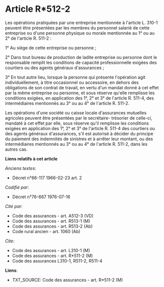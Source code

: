 # Article R*512-2

Les opérations pratiquées par une entreprise mentionnée à l'article L. 310-1 peuvent être présentées par les membres du
personnel salarié de cette entreprise ou d'une personne physique ou morale mentionnée au 1° ou au 2° de l'article R. 511-2 :

1° Au siège de cette entreprise ou personne ;

2° Dans tout bureau de production de ladite entreprise ou personne dont le responsable remplit les conditions de capacité
professionnelle exigées des courtiers ou des agents généraux d'assurances ;

3° En tout autre lieu, lorsque la personne qui présente l'opération agit individuellement, à titre occasionnel ou accessoire,
en dehors des obligations de son contrat de travail, en vertu d'un mandat donné à cet effet par la même entreprise ou
personne, et sous réserve qu'elle remplisse les conditions exigées, en application des 1°, 2° et 3° de l'article R. 511-4,
des intermédiaires mentionnés au 3° ou au 4° de l'article R. 511-2.

Les opérations d'une société ou caisse locale d'assurances mutuelles agricoles peuvent être présentées par le secrétaire-
trésorier de celle-ci, mandaté à cet effet par elle, sous réserve qu'il remplisse les conditions exigées en application des
1°, 2° et 3° de l'article R. 511-4 des courtiers ou des agents généraux d'assurances, s'il est autorisé à décider du principe
du paiement des indemnités de sinistres et à arrêter leur montant, ou des intermédiaires mentionnés au 3° ou au 4° de
l'article R. 511-2, dans les autres cas.

**Liens relatifs à cet article**

_Anciens textes_:

  - Décret n°66-117 1966-02-23 art. 2

_Codifié par_:

  - Décret n°76-667 1976-07-16

_Cité par_:

  - Code des assurances - art. A512-3 (VD)
  - Code des assurances - art. R513-1 (M)
  - Code des assurances - art. R513-2 (Ab)
  - Code rural ancien - art. 1060 (Ab)

_Cite_:

  - Code des assurances - art. L310-1 (M)
  - Code des assurances - art. R*511-2 (M)
  - Code des assurances L310-1, R511-2, R511-4

**Liens**:

  - TXT_SOURCE: Code des assurances - art. R*511-2 (M)
